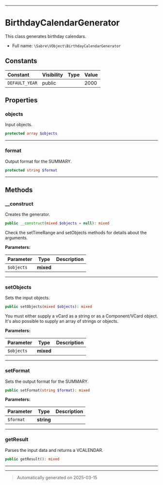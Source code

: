 ***

# BirthdayCalendarGenerator

This class generates birthday calendars.



* Full name: `\Sabre\VObject\BirthdayCalendarGenerator`


## Constants

| Constant | Visibility | Type | Value |
|:---------|:-----------|:-----|:------|
|`DEFAULT_YEAR`|public| |2000|

## Properties


### objects

Input objects.

```php
protected array $objects
```






***

### format

Output format for the SUMMARY.

```php
protected string $format
```






***

## Methods


### __construct

Creates the generator.

```php
public __construct(mixed $objects = null): mixed
```

Check the setTimeRange and setObjects methods for details about the
arguments.






**Parameters:**

| Parameter | Type | Description |
|-----------|------|-------------|
| `$objects` | **mixed** |  |





***

### setObjects

Sets the input objects.

```php
public setObjects(mixed $objects): mixed
```

You must either supply a vCard as a string or as a Component/VCard object.
It's also possible to supply an array of strings or objects.






**Parameters:**

| Parameter | Type | Description |
|-----------|------|-------------|
| `$objects` | **mixed** |  |





***

### setFormat

Sets the output format for the SUMMARY.

```php
public setFormat(string $format): mixed
```








**Parameters:**

| Parameter | Type | Description |
|-----------|------|-------------|
| `$format` | **string** |  |





***

### getResult

Parses the input data and returns a VCALENDAR.

```php
public getResult(): mixed
```












***


***
> Automatically generated on 2025-03-15
